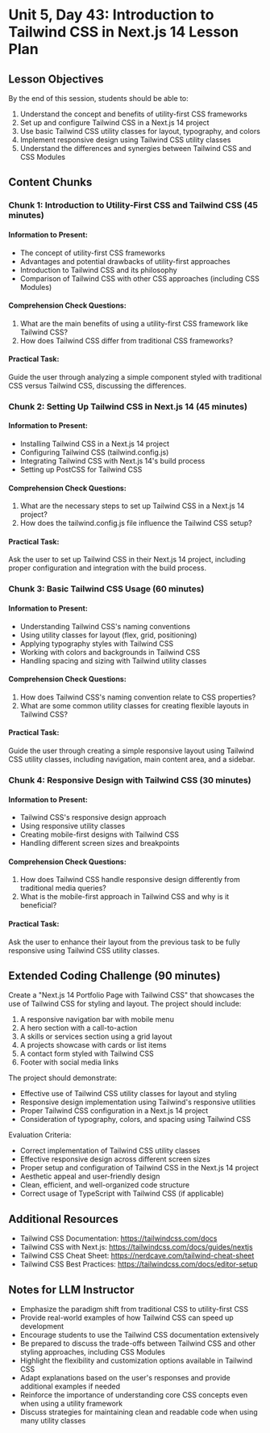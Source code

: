 # Unit 5, Day 43: Introduction to Tailwind CSS in Next.js 14 Lesson Plan

## Lesson Objectives
By the end of this session, students should be able to:
1. Understand the concept and benefits of utility-first CSS frameworks
2. Set up and configure Tailwind CSS in a Next.js 14 project
3. Use basic Tailwind CSS utility classes for layout, typography, and colors
4. Implement responsive design using Tailwind CSS utility classes
5. Understand the differences and synergies between Tailwind CSS and CSS Modules

## Content Chunks

### Chunk 1: Introduction to Utility-First CSS and Tailwind CSS (45 minutes)

#### Information to Present:
- The concept of utility-first CSS frameworks
- Advantages and potential drawbacks of utility-first approaches
- Introduction to Tailwind CSS and its philosophy
- Comparison of Tailwind CSS with other CSS approaches (including CSS Modules)

#### Comprehension Check Questions:
1. What are the main benefits of using a utility-first CSS framework like Tailwind CSS?
2. How does Tailwind CSS differ from traditional CSS frameworks?

#### Practical Task:
Guide the user through analyzing a simple component styled with traditional CSS versus Tailwind CSS, discussing the differences.

### Chunk 2: Setting Up Tailwind CSS in Next.js 14 (45 minutes)

#### Information to Present:
- Installing Tailwind CSS in a Next.js 14 project
- Configuring Tailwind CSS (tailwind.config.js)
- Integrating Tailwind CSS with Next.js 14's build process
- Setting up PostCSS for Tailwind CSS

#### Comprehension Check Questions:
1. What are the necessary steps to set up Tailwind CSS in a Next.js 14 project?
2. How does the tailwind.config.js file influence the Tailwind CSS setup?

#### Practical Task:
Ask the user to set up Tailwind CSS in their Next.js 14 project, including proper configuration and integration with the build process.

### Chunk 3: Basic Tailwind CSS Usage (60 minutes)

#### Information to Present:
- Understanding Tailwind CSS's naming conventions
- Using utility classes for layout (flex, grid, positioning)
- Applying typography styles with Tailwind CSS
- Working with colors and backgrounds in Tailwind CSS
- Handling spacing and sizing with Tailwind utility classes

#### Comprehension Check Questions:
1. How does Tailwind CSS's naming convention relate to CSS properties?
2. What are some common utility classes for creating flexible layouts in Tailwind CSS?

#### Practical Task:
Guide the user through creating a simple responsive layout using Tailwind CSS utility classes, including navigation, main content area, and a sidebar.

### Chunk 4: Responsive Design with Tailwind CSS (30 minutes)

#### Information to Present:
- Tailwind CSS's responsive design approach
- Using responsive utility classes
- Creating mobile-first designs with Tailwind CSS
- Handling different screen sizes and breakpoints

#### Comprehension Check Questions:
1. How does Tailwind CSS handle responsive design differently from traditional media queries?
2. What is the mobile-first approach in Tailwind CSS and why is it beneficial?

#### Practical Task:
Ask the user to enhance their layout from the previous task to be fully responsive using Tailwind CSS utility classes.

## Extended Coding Challenge (90 minutes)

Create a "Next.js 14 Portfolio Page with Tailwind CSS" that showcases the use of Tailwind CSS for styling and layout. The project should include:

1. A responsive navigation bar with mobile menu
2. A hero section with a call-to-action
3. A skills or services section using a grid layout
4. A projects showcase with cards or list items
5. A contact form styled with Tailwind CSS
6. Footer with social media links

The project should demonstrate:
- Effective use of Tailwind CSS utility classes for layout and styling
- Responsive design implementation using Tailwind's responsive utilities
- Proper Tailwind CSS configuration in a Next.js 14 project
- Consideration of typography, colors, and spacing using Tailwind CSS

Evaluation Criteria:
- Correct implementation of Tailwind CSS utility classes
- Effective responsive design across different screen sizes
- Proper setup and configuration of Tailwind CSS in the Next.js 14 project
- Aesthetic appeal and user-friendly design
- Clean, efficient, and well-organized code structure
- Correct usage of TypeScript with Tailwind CSS (if applicable)

## Additional Resources
- Tailwind CSS Documentation: https://tailwindcss.com/docs
- Tailwind CSS with Next.js: https://tailwindcss.com/docs/guides/nextjs
- Tailwind CSS Cheat Sheet: https://nerdcave.com/tailwind-cheat-sheet
- Tailwind CSS Best Practices: https://tailwindcss.com/docs/editor-setup

## Notes for LLM Instructor
- Emphasize the paradigm shift from traditional CSS to utility-first CSS
- Provide real-world examples of how Tailwind CSS can speed up development
- Encourage students to use the Tailwind CSS documentation extensively
- Be prepared to discuss the trade-offs between Tailwind CSS and other styling approaches, including CSS Modules
- Highlight the flexibility and customization options available in Tailwind CSS
- Adapt explanations based on the user's responses and provide additional examples if needed
- Reinforce the importance of understanding core CSS concepts even when using a utility framework
- Discuss strategies for maintaining clean and readable code when using many utility classes

